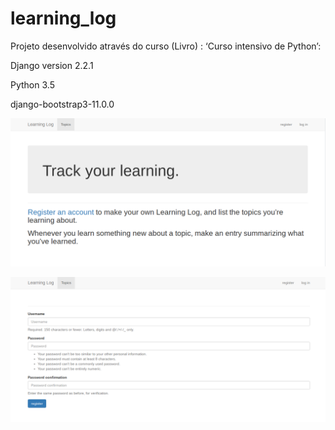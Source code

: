 # learning_log

Projeto desenvolvido através do curso (Livro) : ‘Curso intensivo de Python’:

Django version 2.2.1

Python 3.5

django-bootstrap3-11.0.0

![Screenshot](screenshot1.png)

![Screenshot](screenshot2.png)
